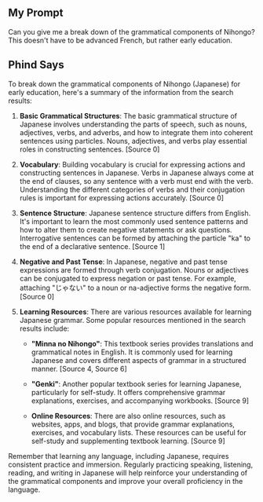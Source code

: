 ## My Prompt
Can you give me a break down of the grammatical components of Nihongo? This doesn't have to be advanced French, but rather early education.

## Phind Says
To break down the grammatical components of Nihongo (Japanese) for early education, here's a summary of the information from the search results:

1. **Basic Grammatical Structures**: The basic grammatical structure of Japanese involves understanding the parts of speech, such as nouns, adjectives, verbs, and adverbs, and how to integrate them into coherent sentences using particles. Nouns, adjectives, and verbs play essential roles in constructing sentences. [Source 0]

2. **Vocabulary**: Building vocabulary is crucial for expressing actions and constructing sentences in Japanese. Verbs in Japanese always come at the end of clauses, so any sentence with a verb must end with the verb. Understanding the different categories of verbs and their conjugation rules is important for expressing actions accurately. [Source 0]

3. **Sentence Structure**: Japanese sentence structure differs from English. It's important to learn the most commonly used sentence patterns and how to alter them to create negative statements or ask questions. Interrogative sentences can be formed by attaching the particle "ka" to the end of a declarative sentence. [Source 1]

4. **Negative and Past Tense**: In Japanese, negative and past tense expressions are formed through verb conjugation. Nouns or adjectives can be conjugated to express negation or past tense. For example, attaching "じゃない" to a noun or na-adjective forms the negative form. [Source 0]

5. **Learning Resources**: There are various resources available for learning Japanese grammar. Some popular resources mentioned in the search results include:

   - **"Minna no Nihongo"**: This textbook series provides translations and grammatical notes in English. It is commonly used for learning Japanese and covers different aspects of grammar in a structured manner. [Source 4, Source 6]
   
   - **"Genki"**: Another popular textbook series for learning Japanese, particularly for self-study. It offers comprehensive grammar explanations, exercises, and accompanying workbooks. [Source 9]

   - **Online Resources**: There are also online resources, such as websites, apps, and blogs, that provide grammar explanations, exercises, and vocabulary lists. These resources can be useful for self-study and supplementing textbook learning. [Source 9]

Remember that learning any language, including Japanese, requires consistent practice and immersion. Regularly practicing speaking, listening, reading, and writing in Japanese will help reinforce your understanding of the grammatical components and improve your overall proficiency in the language.

